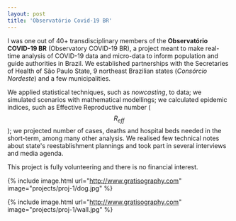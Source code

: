 ```yaml
---
layout: post
title: 'Observatório Covid-19 BR'
---
```


I was one out of 40+ transdisciplinary members of the **Observatório COVID-19 BR** (Observatory COVID-19 BR), a project meant to make real-time analysis of COVID-19 data and micro-data to inform population and guide authorities in Brazil. We established partnerships with the Secretaries of Health of São Paulo State, 9 northeast Brazilian states (*Consórcio Nordeste*) and a few municipalities. 

We applied statistical techniques, such as *nowcasting*, to data; we simulated scenarios with mathematical modellings; we calculated epidemic indices, such as Effective Reproductive number ($$R_{eff}$$); we projected number of cases, deaths and hospital beds needed in the short-term, among many other analysis. We realised few technical notes about state's reestablishment plannings and took part in several interviews and media agenda. 

This project is fully volunteering and there is no financial interest.

{% include image.html url="http://www.gratisography.com" image="projects/proj-1/dog.jpg" %}

{% include image.html url="http://www.gratisography.com" image="projects/proj-1/wall.jpg" %}
